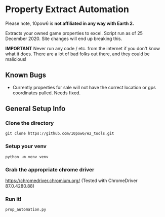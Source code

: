 # Property Extract Automation

Please note, 10pow6 is **not affiliated in any way with Earth 2.**

Extracts your owned game properties to excel. Script run as of 25 December 2020.  Site changes will end up breaking this.

**IMPORTANT** Never run any code / etc. from the internet if you don't know what it does. There are a lot of bad folks out there, and they could be malicious!


## Known Bugs
* Currently properties for sale will not have the correct location or gps coordinates pulled.  Needs fixed.

## General Setup Info

### Clone the directory
```
git clone https://github.com/10pow6/e2_tools.git
```

### Setup your venv
```
python -m venv venv
```

### Grab the appropriate chrome driver
https://chromedriver.chromium.org/
(Tested with ChromeDriver 87.0.4280.88)

### Run it!
```
prop_automation.py
```